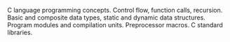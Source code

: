 C language programming concepts. Control flow, function calls, recursion. Basic and composite data types, static and dynamic data structures. Program modules and compilation units. Preprocessor macros. C standard libraries.
